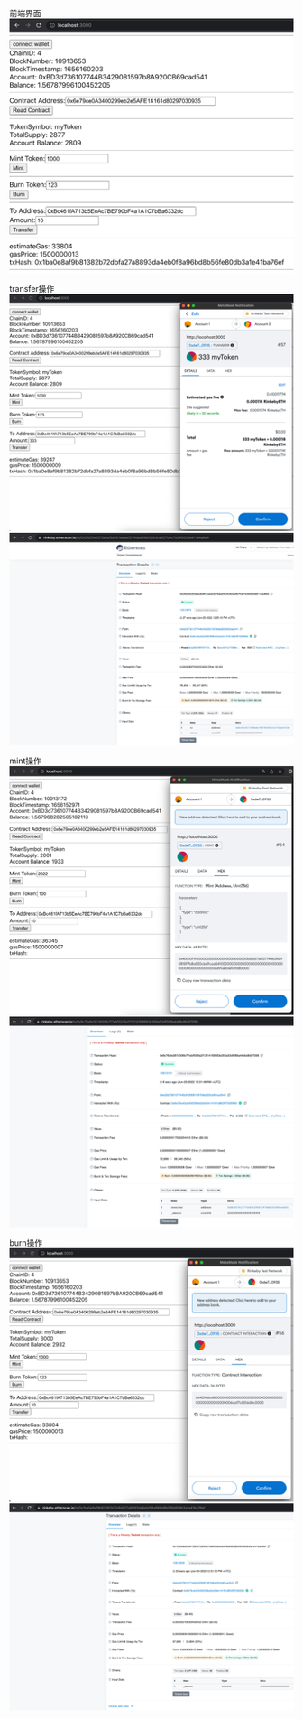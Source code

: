 前端界面
![前端界面](images/total.png)


transfer操作
![transfer操作](images/transfer.png)
![transfer操作](images/transfer-tx.png)


mint操作
![mint操作](images/mint.png)
![mint操作](images/mint-tx.png)


burn操作
![burn操作](images/burn.png)
![burn操作](images/burn-tx.png)